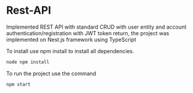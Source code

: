 # Rest-API

Implemented REST API with standard CRUD with user entity and account authentication/registration with JWT token return, the project was implemented on Nest.js framework using TypeScript

To install use npm install to install all dependencies.
```sh
node npm install
```


To run the project use the command

```sh
npm start
```

